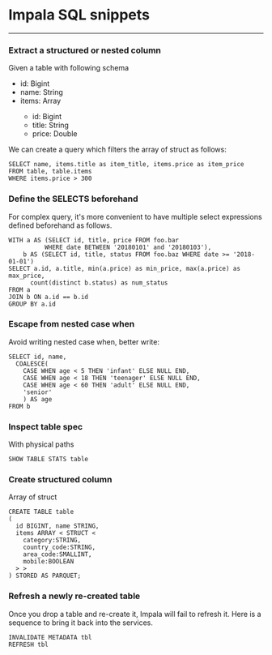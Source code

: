 # Impala SQL snippets

---

### Extract a structured or nested column

Given a table with following schema

- id: Bigint
- name: String
- items: Array<Struct>
  - id: Bigint
  - title: String
  - price: Double

We can create a query which filters the array of struct as follows:

```
SELECT name, items.title as item_title, items.price as item_price
FROM table, table.items
WHERE items.price > 300
```


### Define the SELECTS beforehand

For complex query, it's more convenient to have multiple select expressions 
defined beforehand as follows.

```
WITH a AS (SELECT id, title, price FROM foo.bar 
          WHERE date BETWEEN '20180101' and '20180103'),
    b AS (SELECT id, title, status FROM foo.baz WHERE date >= '2018-01-01')
SELECT a.id, a.title, min(a.price) as min_price, max(a.price) as max_price,
      count(distinct b.status) as num_status
FROM a
JOIN b ON a.id == b.id
GROUP BY a.id
```


### Escape from nested case when

Avoid writing nested case when, better write:

```
SELECT id, name,
  COALESCE(
    CASE WHEN age < 5 THEN 'infant' ELSE NULL END,
    CASE WHEN age < 18 THEN 'teenager' ELSE NULL END,
    CASE WHEN age < 60 THEN 'adult' ELSE NULL END,
    'senior'
    ) AS age
FROM b
```


### Inspect table spec

With physical paths

```
SHOW TABLE STATS table
```


### Create structured column

Array of struct

```
CREATE TABLE table
(
  id BIGINT, name STRING,
  items ARRAY < STRUCT <
    category:STRING, 
    country_code:STRING, 
    area_code:SMALLINT,
    mobile:BOOLEAN
  > >
) STORED AS PARQUET;
```


### Refresh a newly re-created table

Once you drop a table and re-create it, Impala will fail 
to refresh it. Here is a sequence to bring it back into the services.

```
INVALIDATE METADATA tbl
REFRESH tbl
```



